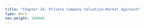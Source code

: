 ```yaml
---
title: "Chapter 16: Private Company Valuation—Market Approach"
type: docs
nav_weight: 160000
---
```

